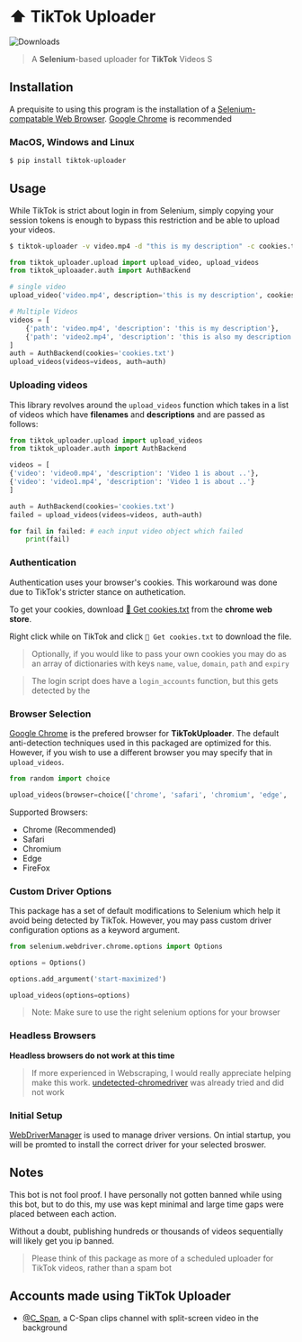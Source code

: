 # ⬆️ TikTok Uploader

![Downloads](https://img.shields.io/github/downloads/wkaisertexas/tiktok-uploader/total)

> A **Selenium**-based uploader for **TikTok** Videos
S
## Installation

A prequisite to using this program is the installation of a [Selenium-compatable Web Browser](https://www.selenium.dev/documentation/webdriver/getting_started/install_drivers/). [Google Chrome](https://www.google.com/chrome/) is recommended

### MacOS, Windows and Linux

```bash
$ pip install tiktok-uploader
```

## Usage

While TikTok is strict about login in from Selenium, simply copying your session tokens is enough to bypass this restriction and be able to upload your videos.

```bash
$ tiktok-uploader -v video.mp4 -d "this is my description" -c cookies.txt
```

```python
from tiktok_uploader.upload import upload_video, upload_videos
from tiktok_uploaader.auth import AuthBackend

# single video
upload_video('video.mp4', description='this is my description', cookies='cookies.txt')

# Multiple Videos
videos = [
    {'path': 'video.mp4', 'description': 'this is my description'},
    {'path': 'video2.mp4', 'description': 'this is also my description'}
]
auth = AuthBackend(cookies='cookies.txt')
upload_videos(videos=videos, auth=auth)
```

### Uploading videos

This library revolves around the `upload_videos` function which takes in a list of videos which have **filenames** and **descriptions** and are passed as follows:

```python
from tiktok_uploader.upload import upload_videos
from tiktok_uploader.auth import AuthBackend

videos = [
{'video': 'video0.mp4', 'description': 'Video 1 is about ..'},
{'video': 'video1.mp4', 'description': 'Video 1 is about ..'}
]

auth = AuthBackend(cookies='cookies.txt')
failed = upload_videos(videos=videos, auth=auth)

for fail in failed: # each input video object which failed
    print(fail)
```

### Authentication
Authentication uses your browser's cookies. This workaround was done due to TikTok's stricter stance on authetication. 

To get your cookies, download [🍪 Get cookies.txt](https://chrome.google.com/webstore/detail/get-cookiestxt/bgaddhkoddajcdgocldbbfleckgcbcid?hl=en) from the **chrome web store**.

Right click while on TikTok and click `🍪 Get cookies.txt` to download the file.

> Optionally, if you would like to pass your own cookies you may do as an array of dictionaries with keys `name`, `value`, `domain`, `path` and `expiry` 

> The login script does have a `login_accounts` function, but this gets detected by the 

### Browser Selection

[Google Chrome](https://www.google.com/chrome) is the prefered browser for **TikTokUploader**. The default anti-detection techniques used in this packaged are optimized for this. However, if you wish to use a different browser you may specify that in `upload_videos`.

```python
from random import choice

upload_videos(browser=choice(['chrome', 'safari', 'chromium', 'edge', 'firefox'])) # randomly picks a web browser (not recommended)
```

Supported Browsers:
- Chrome (Recommended)
- Safari
- Chromium
- Edge 
- FireFox

### Custom Driver Options

This package has a set of default modifications to Selenium which help it avoid being detected by TikTok. However, you may pass custom driver configuration options as a keyword argument. 

```python
from selenium.webdriver.chrome.options import Options

options = Options()

options.add_argument('start-maximized')

upload_videos(options=options)
```

> Note: Make sure to use the right selenium options for your browser

### Headless Browsers

**Headless browsers do not work at this time** 

> If more experienced in Webscraping, I would really appreciate helping make this work. [undetected-chromedriver](https://github.com/ultrafunkamsterdam/undetected-chromedriver) was already tried and did not work

### Initial Setup

[WebDriverManager](https://bonigarcia.dev/webdrivermanager/) is used to manage driver versions. On intial startup, you will be promted to install the correct driver for your selected broswer.

## Notes

This bot is not fool proof. I have personally not gotten banned while using this bot, but to do this, my use was kept minimal and large time gaps were placed between each action. 

Without a doubt, publishing hundreds or thousands of videos sequentially will likely get you ip banned.

> Please think of this package as more of a scheduled uploader for TikTok videos, rather than a spam bot

## Accounts made using TikTok Uploader

- [@C_Span](https://www.tiktok.com/@c_span?lang=en), a C-Span clips channel with split-screen video in the background
